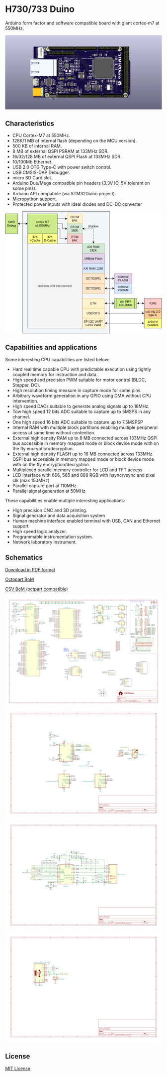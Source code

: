 # H730/733 Duino

Arduino form factor and software compatible board with giant cortex-m7 at 550MHz.

![banner](docs/h730duino.png)

## Characteristics

- CPU Cortex-M7 at 550MHz.
- 128K/1 MB of internal flash (depending on the MCU version).
- 500 KB of internal RAM.
- 8 MB of external QSPI PSRAM at 133MHz SDR.
- 16/32/128 MB of external QSPI Flash at 133MHz SDR.
- 10/100Mb Ethernet.
- USB 2.0 OTG Type-C with power switch control.
- USB CMSIS-DAP Debugger.
- micro SD Card slot.
- Arduino Due/Mega compatible pin headers (3.3V IO, 5V tolerant on some pins).
- Arduino API compatible (via STM32Duino project).
- Micropython support.
- Protected power inputs with ideal diodes and DC-DC converter

![internal diagram](docs/internal-diagram.png)

## Capabilities and applications

Some interesting CPU capabilities are listed below:

- Hard real time capable CPU with predictable execution using tightly coupled memory for instruction and data.
- High speed and precision PWM suitable for motor control (BLDC, Stepper, DC).
- High resolution timing measure in capture mode for some pins.
- Arbitrary waveform generation in any GPIO using DMA without CPU intervention.
- High speed DACs suitable to generate analog signals up to 18MHz.
- Tow high speed 12 bits ADC suitable to capture up to 5MSPS in any channel.
- One high speed 16 bits ADC suitable to capture up to 7.5MSPSP
- Internal RAM with multiple block partitions enabling multiple peripheral access at same time without contention.
- External high density RAM up to 8 MB connected across 133MHz QSPI bus accessible in memory mapped mode or block device mode with on the fly encryption/decryption.
- External high density FLASH up to 16 MB connected across 133MHz QSPI bus accessible in memory mapped mode or block device mode with on the fly encryption/decryption.
- Multiplexed parallel memory controller for LCD and TFT access
- LCD interface with 666, 565 and 888 RGB with hsync/vsync and pixel clk (max 150MHz)
- Parallel capture port at 110MHz
- Parallel signal generation at 50MHz

These capabilities enable multiple interesting applications:

- High precision CNC and 3D printing.
- Signal generator and data acquisition system
- Human machine interface enabled terminal with USB, CAN and Ethernet support
- High speed logic analyzer.
- Programmable instrumentation system.
- Network laboratory instrument.

## Schematics

[Download in PDF format](docs/schematic.pdf)

[Octopart BoM](https://octopart.com/bom-tool/3tX8J6Z1)

[CSV BoM (octpart compatible)](docs/octopart-20210221_h730_duino.csv)

![docs/h730duino.svg](docs/h730duino.svg)
![docs/h730duino.svg](docs/debugger-Debug.svg)
![docs/h730duino.svg](docs/ethernet-Ethernet.svg)
![docs/h730duino.svg](docs/USB-OTG-USB_OTG.svg)

## License

[MIT License](LICENCE.txt)
